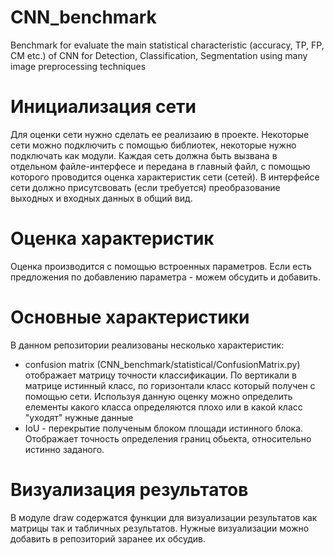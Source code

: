 # CNN_benchmark
Benchmark for evaluate the main statistical characteristic (accuracy, TP, FP, CM etc.) of CNN for Detection, Classification, Segmentation using many image preprocessing techniques

# Инициализация сети
Для оценки сети нужно сделать ее реализаию в проекте. Некоторые сети можно подключить с помощью библиотек, некоторые нужно подключать как модули.
Каждая сеть должна быть вызвана в отдельном файле-интерфесе и передана в главный файл, с помощью которого проводится оценка характеристик сети (сетей).
В интерфейсе сети должно присутсвовать (если требуется) преобразование выходных и входных данных в общий вид.

# Оценка характеристик
Оценка производится с помощью встроенных параметров. Если есть предложения по добавлению параметра - можем обсудить и добавить.

# Основные характеристики
В данном репозитории реализованы несколько характеристик:
- confusion matrix (CNN_benchmark/statistical/ConfusionMatrix.py) отображает матрицу точности классификации. 
  По вертикали в матрице истинный класс, по горизонтали класс который получен с помощью сети.
  Используя данную оценку можно определить елементы какого класса определяются плохо или в какой класс "уходят" нужные данные   
- IоU - перекрытие полученым блоком площади истинного блока. 
  Отображает точность определения границ обьекта, относительно истинно заданого.
  
# Визуализация результатов
В модуле draw содержатся функции для визуализации результатов как матрицы так и табличных результатов. Нужные визуализации можно добавить в репозиторий заранее их обсудив.
